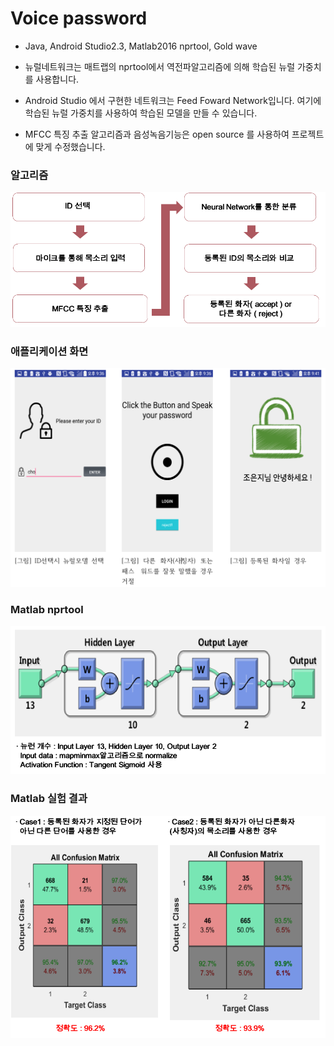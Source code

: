 # Voice password
* Java, Android Studio2.3, Matlab2016 nprtool, Gold wave

* 뉴럴네트워크는 매트랩의 nprtool에서 역전파알고리즘에 의해 학습된 뉴럴 가중치를 사용합니다.

* Android Studio 에서 구현한 네트워크는 Feed Foward Network입니다. 여기에 학습된 뉴럴 가중치를 사용하여 학습된 모델을 만들 수 있습니다.

* MFCC 특징 추출 알고리즘과 음성녹음기능은 open source 를 사용하여 프로젝트에 맞게 수정했습니다.

### 알고리즘
<img src = "./img/algorithm.png" title = "app screen" alt="app screen"><img/>

### 애플리케이션 화면
<img src = "./img/app.png" title = "app screen" alt="app screen"><img/>

### Matlab nprtool
<img src = "./img/matlab_neural.png" title = "app screen" alt="app screen"><img/>

### Matlab 실험 결과
<img src = "./img/matlabresult.png" title = "app screen" alt="app screen"><img/>
